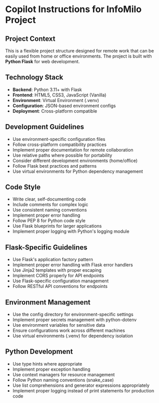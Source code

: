 # Copilot Instructions for InfoMilo Project

<!-- Use this file to provide workspace-specific custom instructions to Copilot. For more details, visit https://code.visualstudio.com/docs/copilot/copilot-customization#_use-a-githubcopilotinstructionsmd-file -->

## Project Context
This is a flexible project structure designed for remote work that can be easily used from home or office environments. The project is built with **Python Flask** for web development.

## Technology Stack
- **Backend**: Python 3.11+ with Flask
- **Frontend**: HTML5, CSS3, JavaScript (Vanilla)
- **Environment**: Virtual Environment (.venv)
- **Configuration**: JSON-based environment configs
- **Deployment**: Cross-platform compatible

## Development Guidelines
- Use environment-specific configuration files
- Follow cross-platform compatibility practices
- Implement proper documentation for remote collaboration
- Use relative paths where possible for portability
- Consider different development environments (home/office)
- Follow Flask best practices and patterns
- Use virtual environments for Python dependency management

## Code Style
- Write clear, self-documenting code
- Include comments for complex logic
- Use consistent naming conventions
- Implement proper error handling
- Follow PEP 8 for Python code style
- Use Flask blueprints for larger applications
- Implement proper logging with Python's logging module

## Flask-Specific Guidelines
- Use Flask's application factory pattern
- Implement proper error handling with Flask error handlers
- Use Jinja2 templates with proper escaping
- Implement CORS properly for API endpoints
- Use Flask-specific configuration management
- Follow RESTful API conventions for endpoints

## Environment Management
- Use the config directory for environment-specific settings
- Implement proper secrets management with python-dotenv
- Use environment variables for sensitive data
- Ensure configurations work across different machines
- Use virtual environments (.venv) for dependency isolation

## Python Development
- Use type hints where appropriate
- Implement proper exception handling
- Use context managers for resource management
- Follow Python naming conventions (snake_case)
- Use list comprehensions and generator expressions appropriately
- Implement proper logging instead of print statements for production code
